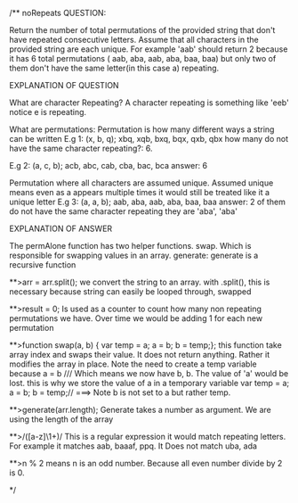 /**
noRepeats
 QUESTION:

 Return the number of total permutations of the provided string that don't have repeated consecutive letters. Assume that all characters in the provided string are each
 unique. For example 'aab' should return 2 because it has 6 total permutations ( aab, aba, aab, aba, baa, baa)
 but only two of them don't have the same letter(in this case a) repeating.
 


 EXPLANATION OF QUESTION

 What are character Repeating?
 A character repeating is something like 'eeb' notice e is repeating. 

 What are permutations:
 Permutation is how many different ways a string can be written
 E.g 1: (x, b, q);
 xbq, xqb, bxq, bqx, qxb, qbx
 how many do not have the same character repeating?: 6. 

 E.g 2: (a, c, b);
 acb, abc, cab, cba, bac, bca
 answer: 6 

 Permutation where all characters are assumed unique.
 Assumed unique means even as a appears multiple times it would still be treated like it a unique letter
 E.g 3: (a, a, b);
 aab, aba, aab, aba, baa, baa
 answer: 2 of them do not have the same character repeating they are 'aba', 'aba'



 EXPLANATION OF ANSWER

 The permAlone function has two helper functions.
 swap. Which is responsible for swapping values in an array.
 generate: generate is a recursive function

 **>arr = arr.split();
 we convert the string to an array. with .split(), this is necessary because string can easily be looped through, swapped

 **>result = 0;
 Is used as a counter to count how many non repeating permutations we have. Over time we would be adding 1 for each new permutation

 **>function swap(a, b) { var temp = a;  a = b;  b = temp;};
 this function take array index and swaps their value.
 It does not return anything. 
 Rather it modifies the array in place.
 Note the need to create a temp variable because
 a = b /// Which means we now have b, b. The value of 'a' would be lost.
 this is why we store the value of a in a temporary variable 
 var temp = a; 
 a = b;
 b = temp;// ===> Note b is not set to a but rather temp. 

 **>generate(arr.length);
 Generate takes a number as argument. We are using the length of the array

**>/([a-z]\1+)/
This is a regular expression it would match repeating letters. For example it matches
aab, baaaf, ppq. It Does not match uba, ada


**>n % 2 
means n is an odd number. Because all even number divide by 2 is 0.



 */